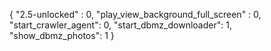 {
  "2.5-unlocked" : 0,
  "play_view_background_full_screen" : 0,
  "start_crawler_agent": 0,
  "start_dbmz_downloader": 1,
  "show_dbmz_photos": 1
}
